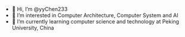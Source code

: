 - 👋 Hi, I’m @yyChen233
- 👀 I’m interested in Computer Architecture, Computer System and AI
- 🌱 I’m currently learning computer science and technology at Peking University, China

